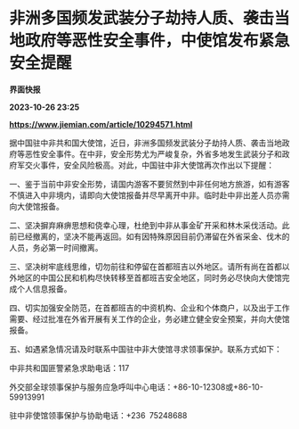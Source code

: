 # 非洲多国频发武装分子劫持人质、袭击当地政府等恶性安全事件，中使馆发布紧急安全提醒
**界面快报**

**2023-10-26 23:25**

**https://www.jiemian.com/article/10294571.html**

据中国驻中非共和国大使馆，近日，非洲多国频发武装分子劫持人质、袭击当地政府等恶性安全事件。在中非，安全形势尤为严峻复杂，外省多地发生武装分子和政府军交火事件，安全风险极高。对此，中国驻中非大使馆再次作出以下提醒：

一、鉴于当前中非安全形势，请国内游客不要贸然到中非任何地方旅游，如有游客不慎进入中非境内，请即向大使馆报备并尽早离开中非。临时赴中非出差人员亦需向大使馆报备。

二、坚决摒弃麻痹思想和侥幸心理，杜绝到中非从事金矿开采和林木采伐活动。此前已经撤离的，坚决不能再返回。如有因特殊原因目前仍滞留在外省采金、伐木的人员，务必第一时间撤离。

三、坚决树牢底线思维，切勿前往和停留在首都班吉以外地区。请所有尚在首都以外地区的中国公民和机构尽快转移至首都班吉安全地区，同时务必尽快向大使馆完成个人信息报备。

四、切实加强安全防范，在首都班吉的中资机构、企业和个体商户，以及出于工作需要、经过批准在外省开展有关工作的企业，务必建立健全安全预案，并向大使馆报备。

五、如遇紧急情况请及时联系中国驻中非大使馆寻求领事保护。联系方式如下：

中非共和国匪警紧急求助电话：117

外交部全球领事保护与服务应急呼叫中心电话：+86-10-12308或+86-10-59913991

驻中非使馆领事保护与协助电话：+236 75248688